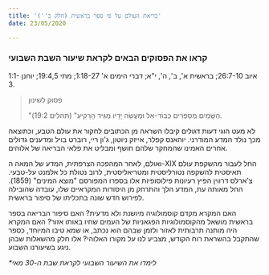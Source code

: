 ```yaml
---
title: 'בריאת העולם על פי ספר בראשית (חלק ב'')'
date: 23/05/2020

---
```


### קראו את הפסוקים הבאים לקראת שיעור השבת השבועי
איוב 26:7-10; בראשית א', ב', ה', י"א; דברי הימים א' 1:18-27; מתי 19:4,5; יוחנן 1:1-3.

> <p>פסוק לשינון</p>
> "הַשָּׁמַיִם מְסַפְּרִים כְּבוֹד-אֵל וּמַעֲשֵׂה יָדָיו מַגִּיד הָרָקִיעַ" (תהלים 19:2).

לא מעט הוגי דעות דגולים קיבלו השראה מן הכתובים לחקור את עולם הטבע, וכתוצאה מכך נולד המדע המודרני. יוהאנס קפלר, אייזק ניוטון, ג'ון ריי, רוברט בויל ומדענים גדולים אחרים האמינו שהמחקר שלהם חושף ומבליט את פלאי הבריאה של אלוהים.

ואולם, לאחר המהפכה הצרפתית, המדע של המאה ה-XIX החל לעבור מהשקפת עולם תאיסטית להשקפה נטורליסטית ומטריאליסטית, לרוב נטולת כל אלמנט על-טבעי. צ'ארלס דרווין הפיץ רעיונות פילוסופיות אלו בספרו המפורסם "מוצא המינים" (1859). החל מאותה עת, המדע הלך והתרחק מן היסודות המקראיים שלו, עובדה שהובילה לפירוש חדש שונה בתכליתו של סיפור בראשית.

האם המקרא מקדם קוסמולוגיה מיושנת ולא מדעית? האם סיפור הבריאה בספר בראשית מושאל מהקוסמולוגיות הפגאניות של העמים שחיו באותו אזור? האם המקרא היה מותנה תרבותית לאזור ולזמן שבהם הוא נכתב, או שמא טיבו המיוחד, כספר שהתקבל בהשראת רוח הקודש, מצביע לנו על מקורו האלוהי? אלו חלק מהשאלות שבהן ניגע בשיעורנו השבוע.

_*לימדו את השיעור השבועי לקראת שבת ה-30 מאי_